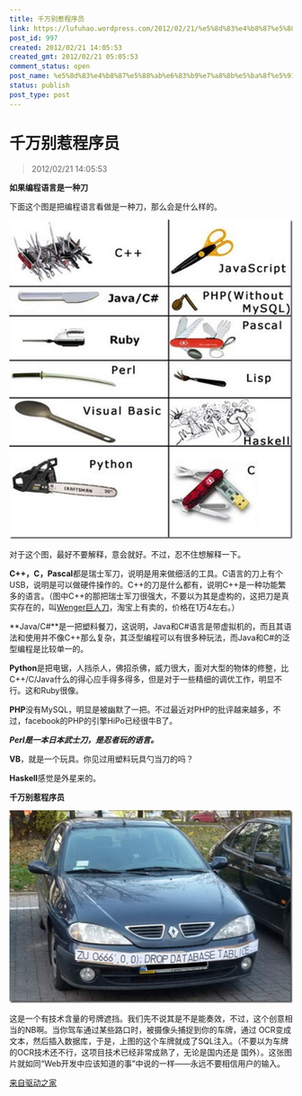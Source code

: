 ```yaml
---
title: 千万别惹程序员
link: https://lufuhao.wordpress.com/2012/02/21/%e5%8d%83%e4%b8%87%e5%88%ab%e6%83%b9%e7%a8%8b%e5%ba%8f%e5%91%98/
post_id: 997
created: 2012/02/21 14:05:53
created_gmt: 2012/02/21 05:05:53
comment_status: open
post_name: %e5%8d%83%e4%b8%87%e5%88%ab%e6%83%b9%e7%a8%8b%e5%ba%8f%e5%91%98
status: publish
post_type: post
---
```


# 千万别惹程序员

> 2012/02/21 14:05:53

**如果编程语言是一种刀**

下面这个图是把编程语言看做是一种刀，那么会是什么样的。 

![20120221-140553-0001.jpg](/assets/images/20120221-140553-0001.jpg)

对于这个图，最好不要解释，意会就好。不过，忍不住想解释一下。

**C++，C，Pascal**都是瑞士军刀，说明是用来做细活的工具。C语言的刀上有个USB，说明是可以做硬件操作的。C++的刀是什么都有，说明C++是一种功能繁多的语言。（图中C++的那把瑞士军刀很强大，不要以为其是虚构的，这把刀是真实存在的，叫[Wenger巨人刀](http://www.wenger.ch/giant-knife-wenger-swiss-army-knife)，淘宝上有卖的，价格在1万4左右。） 

**Java/C#**是一把塑料餐刀，这说明，Java和C#语言是带虚拟机的，而且其语法和使用并不像C++那么复杂，其泛型编程可以有很多种玩法，而Java和C#的泛型编程是比较单一的。 

**Python**是把电锯，人挡杀人，佛招杀佛，威力很大，面对大型的物体的修整，比C++/C/Java什么的得心应手得多得多，但是对于一些精细的调优工作，明显不行。这和Ruby很像。 

**PHP**没有MySQL，明显是被幽默了一把。不过最近对PHP的批评越来越多，不过，facebook的PHP的引擎HiPo已经很牛B了。 

**_Perl是一本日本武士刀，是忍者玩的语言。_**

**VB**，就是一个玩具。你见过用塑料玩具勺当刀的吗？ 

**Haskell**感觉是外星来的。 

**千万别惹程序员**

![20120221-140553-0002.jpg](/assets/images/20120221-140553-0002.jpg)

这是一个有技术含量的号牌遮挡。我们先不说其是不是能奏效，不过，这个创意相当的NB啊。当你驾车通过某些路口时，被摄像头捕捉到你的车牌，通过 OCR变成文本，然后插入数据库，于是，上图的这个车牌就成了SQL注入。（不要以为车牌的OCR技术还不行，这项目技术已经非常成熟了，无论是国内还是 国外）。这张图片就如同“Web开发中应该知道的事”中说的一样——永远不要相信用户的输入。

[来自驱动之家](http://news.mydrivers.com/1/218/218437.htm)
